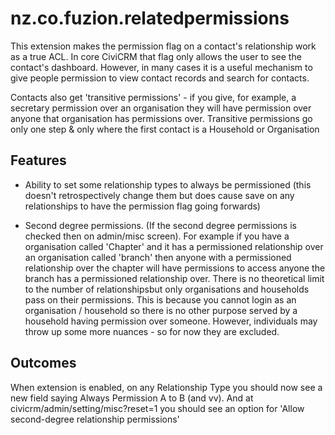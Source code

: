 # nz.co.fuzion.relatedpermissions

This extension makes the permission flag on a contact's relationship work as a true ACL. In core CiviCRM that flag only allows the user to see the contact's dashboard. However, in many cases it is a useful mechanism to give people permission to view contact records and search for contacts.

Contacts also get 'transitive permissions' - if you give, for example, a secretary permission over an organisation they will have permission over anyone that organisation has permissions over. Transitive permissions go only one step & only where the first contact is a Household or Organisation

## Features

- Ability to set some relationship types to always be permissioned (this doesn't retrospectively change them but does cause save on any relationships to have the permission flag going forwards)

- Second degree permissions. (If the second degree permissions is checked then on admin/misc screen). For example if you have a organisation called 'Chapter' and it has a permissioned relationship over an organisation called 'branch' then anyone with a permissioned relationship over the chapter will have permissions to access anyone the branch has a permissioned relationship over. There is no theoretical limit to the number of relationshipsbut only organisations and households pass on their permissions. This is because you cannot login as an organisation / household so there is no other purpose served by a household having permission over someone. However, individuals may throw up some more nuances - so for now they are excluded.

## Outcomes

When extension is enabled, on any Relationship Type you should now see a new field saying Always Permission A to B (and vv). And at civicrm/admin/setting/misc?reset=1 you should see an option for 'Allow second-degree relationship permissions'
